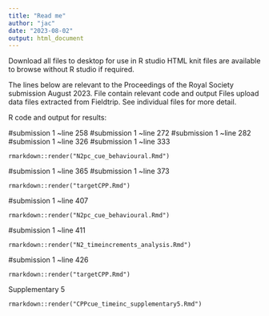 ```yaml
---
title: "Read me"
author: "jac"
date: "2023-08-02"
output: html_document
---
```

Download all files to desktop for use in R studio
HTML knit files are available to browse without R studio if required. 

The lines below are relevant to the Proceedings of the Royal Society submission August 2023.
File contain relevant code and output 
Files upload data files extracted from Fieldtrip.
See individual files for more detail. 


R code and output for results:

#submission 1 ~line 258
#submission 1 ~line 272
#submission 1 ~line 282
#submission 1 ~line 326
#submission 1 ~line 333

```{r}
rmarkdown::render("N2pc_cue_behavioural.Rmd")
```

#submission 1 ~line 365
#submission 1 ~line 373

```{r}
rmarkdown::render("targetCPP.Rmd")
```


#submission 1 ~line 407
```{r}
rmarkdown::render("N2pc_cue_behavioural.Rmd")
```

#submission 1 ~line 411
```{r}
rmarkdown::render("N2_timeincrements_analysis.Rmd")
```

#submission 1 ~line 426
```{r}
rmarkdown::render("targetCPP.Rmd")
```

Supplementary 5

```{r}
rmarkdown::render("CPPcue_timeinc_supplementary5.Rmd")
```


